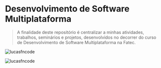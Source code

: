 # Desenvolvimento de Software Multiplataforma

> A finalidade deste repositório é centralizar a minhas atividades, trabalhos, seminários e projetos, desenvolvidos no decorrer do curso de Desenvolvimento de Software Multiplataforma na Fatec.




<p>&nbsp;<img align="left" src="https://github-readme-stats.vercel.app/api?username=lucasfncode&show_icons=true&locale=en" alt="lucasfncode" /></p>
<p><img align="left" src="https://github-readme-stats.vercel.app/api/top-langs?username=lucasfncode&show_icons=true&locale=en&layout=compact" alt="lucasfncode" /></p>

